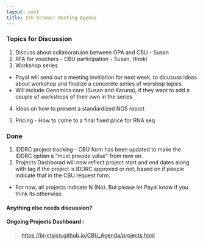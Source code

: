 ```yaml
---
layout: post
title: 5th October Meeting Agenda
---
```

### Topics for Discussion
1. Discuss about collaboratuion between OPA and CBU - Susan
2. RFA for vouchers - CBU participation - Susan, Hiroki
3. Workshop series 
- Payal will send out a meeting invitiation for next week, to dicususs ideas about workshop and finalize a concerete series of worshop topics
- Will include Genomics core (Susan and Karuna), if they want to add a couple of workshops of their own in the series

4. Ideas on how to present a standardized NGS report 

5. Pricing - How to come to a final fixed price for RNA seq

### Done
1. IDDRC project tracking - CBU form has been updated to make the IDDRC option a "must provide value" from now on.
2. Projects Dashborad will now reflect project start and end dates along with tag if the project is IDDRC approved or not, based on if people indicate that in the CBU request form.
 - For now, all projects indicate N (No). But please let Payal know if you think its otherwise. 

#### Anything else needs discussion?

#### Ongoing Projects Dashboard :

> https://bi-ctsicn.github.io/CBU_Agenda/projects.html

